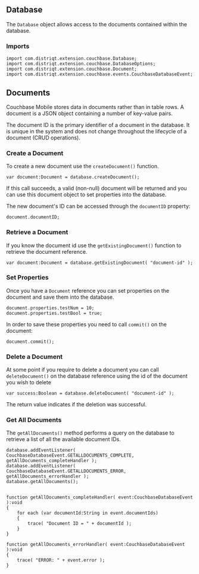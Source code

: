 
## Database

The `Database` object allows access to the documents contained within the database.

### Imports

```as3
import com.distriqt.extension.couchbase.Database;
import com.distriqt.extension.couchbase.DatabaseOptions;
import com.distriqt.extension.couchbase.Document;
import com.distriqt.extension.couchbase.events.CouchbaseDatabaseEvent;
```

## Documents

Couchbase Mobile stores data in documents rather than in table rows.
A document is a JSON object containing a number of key-value pairs.

The document ID is the primary identifier of a document in the database. It is unique in 
the system and does not change throughout the lifecycle of a document (CRUD operations).



### Create a Document

To create a new document use the `createDocument()` function.

```as3
var document:Document = database.createDocument();
```

If this call succeeds, a valid (non-null) document will be returned and you 
can use this document object to set properties into the database. 

The new document's ID can be accessed through the `documentID` property:

```as3
document.documentID;
```


### Retrieve a Document

If you know the document id use the `getExistingDocument()` function to retrieve the document reference.


```as3
var document:Document = database.getExistingDocument( "document-id" );
```


### Set Properties

Once you have a `Document` reference you can set properties on the document and save them 
into the database.


```as3
document.properties.testNum = 10;
document.properties.testBool = true;
```

In order to save these properties you need to call `commit()` on the document:

```as3
document.commit();
```


### Delete a Document

At some point if you require to delete a document you can call `deleteDocument()` on the 
database reference using the id of the document you wish to delete

```as3
var success:Boolean = database.deleteDocument( "document-id" );
```

The return value indicates if the deletion was successful. 



### Get All Documents

The `getAllDocuments()` method performs a query on the database to retrieve a list of all 
the available document IDs.


```as3
database.addEventListener( CouchbaseDatabaseEvent.GETALLDOCUMENTS_COMPLETE, getAllDocuments_completeHandler );
database.addEventListener( CouchbaseDatabaseEvent.GETALLDOCUMENTS_ERROR, getAllDocuments_errorHandler );
database.getAllDocuments();
		
    
function getAllDocuments_completeHandler( event:CouchbaseDatabaseEvent ):void
{
    for each (var documentId:String in event.documentIds)
    {
        trace( "Document ID = " + documentId );
    }
}
		
function getAllDocuments_errorHandler( event:CouchbaseDatabaseEvent ):void
{
    trace( "ERROR: " + event.error );
}
```

